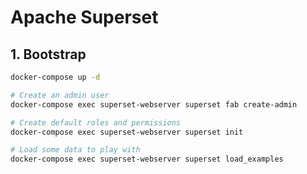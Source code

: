 Apache Superset
===============

## 1. Bootstrap
```bash
docker-compose up -d

# Create an admin user
docker-compose exec superset-webserver superset fab create-admin

# Create default roles and permissions
docker-compose exec superset-webserver superset init

# Load some data to play with
docker-compose exec superset-webserver superset load_examples
```
